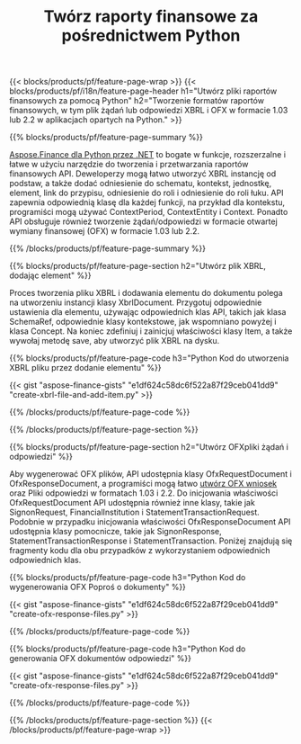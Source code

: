 ﻿---
title: Twórz raporty finansowe za pośrednictwem Python
url: /pl/python-net/create/
description:  Python kod do tworzenia raportów finansowych w XBRL i OFX pliki żądań lub odpowiedzi za pośrednictwem biblioteki Python.
---
{{< blocks/products/pf/feature-page-wrap >}}
{{< blocks/products/pf/i18n/feature-page-header h1="Utwórz pliki raportów finansowych za pomocą Python" h2="Tworzenie formatów raportów finansowych, w tym plik żądań lub odpowiedzi XBRL i OFX w formacie 1.03 lub 2.2 w aplikacjach opartych na Python." >}}

{{% blocks/products/pf/feature-page-summary %}}

[Aspose.Finance dla Python przez .NET](https://products.aspose.com/finance/python-net/) to bogate w funkcje, rozszerzalne i łatwe w użyciu narzędzie do tworzenia i przetwarzania raportów finansowych API. Deweloperzy mogą łatwo utworzyć XBRL instancję od podstaw, a także dodać odniesienie do schematu, kontekst, jednostkę, element, link do przypisu, odniesienie do roli i 
odniesienie do roli łuku. API zapewnia odpowiednią klasę dla każdej funkcji, na przykład dla kontekstu, programiści mogą używać ContextPeriod, ContextEntity i Context. 
Ponadto API obsługuje również tworzenie żądań/odpowiedzi w formacie otwartej wymiany finansowej (OFX) w formacie 1.03 lub 2.2.

{{% /blocks/products/pf/feature-page-summary %}}

{{% blocks/products/pf/feature-page-section h2="Utwórz plik XBRL, dodając element" %}}

Proces tworzenia pliku XBRL i dodawania elementu do dokumentu polega na utworzeniu instancji klasy XbrlDocument. Przygotuj odpowiednie ustawienia dla elementu, używając odpowiednich klas API, takich jak klasa SchemaRef, odpowiednie klasy kontekstowe, jak wspomniano powyżej i klasa Concept. Na koniec zdefiniuj i zainicjuj właściwości klasy Item, a także wywołaj metodę save, aby utworzyć plik XBRL na dysku.

{{% blocks/products/pf/feature-page-code h3="Python Kod do utworzenia XBRL pliku przez dodanie elementu" %}}

{{< gist "aspose-finance-gists" "e1df624c58dc6f522a87f29ceb041dd9" "create-xbrl-file-and-add-item.py" >}} 

{{% /blocks/products/pf/feature-page-code %}}

{{% /blocks/products/pf/feature-page-section %}}

{{% blocks/products/pf/feature-page-section h2="Utwórz OFXpliki żądań i odpowiedzi" %}}


Aby wygenerować OFX plików, API udostępnia klasy OfxRequestDocument i OfxResponseDocument, a programiści mogą łatwo [utwórz OFX wniosek](https://products.aspose.com/finance/python-net/create/ofx-request/) oraz Pliki odpowiedzi w formatach 1.03 i 2.2. Do inicjowania właściwości OfxRequestDocument API udostępnia również inne klasy, takie jak SignonRequest, FinancialInstitution i StatementTransactionRequest. Podobnie w przypadku inicjowania właściwości OfxResponseDocument API udostępnia klasy pomocnicze, takie jak SignonResponse, StatementTransactionResponse i StatementTransaction. Poniżej znajdują się fragmenty kodu dla obu przypadków z wykorzystaniem odpowiednich odpowiednich klas.

{{% blocks/products/pf/feature-page-code h3="Python Kod do wygenerowania OFX Poproś o dokumenty" %}}

{{< gist "aspose-finance-gists" "e1df624c58dc6f522a87f29ceb041dd9" "create-ofx-response-files.py" >}} 

{{% /blocks/products/pf/feature-page-code %}}

{{% blocks/products/pf/feature-page-code h3="Python Kod do generowania OFX dokumentów odpowiedzi" %}}

{{< gist "aspose-finance-gists" "e1df624c58dc6f522a87f29ceb041dd9" "create-ofx-response-files.py" >}} 

{{% /blocks/products/pf/feature-page-code %}}

{{% /blocks/products/pf/feature-page-section %}}
{{< /blocks/products/pf/feature-page-wrap >}}